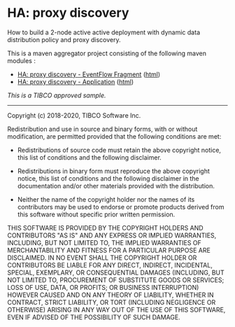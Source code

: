 # HA: proxy discovery

How to build a 2-node active active deployment with dynamic data distribution policy and proxy discovery.

This is a maven aggregator project consisting of the following maven modules :

* [HA: proxy discovery - EventFlow Fragment](pd-2node-ef/src/site/markdown/index.md) ([html](https://tibcosoftware.github.io/tibco-streaming-samples/10.5.0/highavailability/pd-2node/pd-2node-ef/))
* [HA: proxy discovery - Application](pd-2node-app/src/site/markdown/index.md) ([html](https://tibcosoftware.github.io/tibco-streaming-samples/10.5.0/highavailability/pd-2node/pd-2node-app/))

_This is a TIBCO approved sample._

---
Copyright (c) 2018-2020, TIBCO Software Inc.

Redistribution and use in source and binary forms, with or without
modification, are permitted provided that the following conditions are met:

* Redistributions of source code must retain the above copyright notice, this
  list of conditions and the following disclaimer.

* Redistributions in binary form must reproduce the above copyright notice,
  this list of conditions and the following disclaimer in the documentation
  and/or other materials provided with the distribution.

* Neither the name of the copyright holder nor the names of its
  contributors may be used to endorse or promote products derived from
  this software without specific prior written permission.

THIS SOFTWARE IS PROVIDED BY THE COPYRIGHT HOLDERS AND CONTRIBUTORS "AS IS"
AND ANY EXPRESS OR IMPLIED WARRANTIES, INCLUDING, BUT NOT LIMITED TO, THE
IMPLIED WARRANTIES OF MERCHANTABILITY AND FITNESS FOR A PARTICULAR PURPOSE ARE
DISCLAIMED. IN NO EVENT SHALL THE COPYRIGHT HOLDER OR CONTRIBUTORS BE LIABLE
FOR ANY DIRECT, INDIRECT, INCIDENTAL, SPECIAL, EXEMPLARY, OR CONSEQUENTIAL
DAMAGES (INCLUDING, BUT NOT LIMITED TO, PROCUREMENT OF SUBSTITUTE GOODS OR
SERVICES; LOSS OF USE, DATA, OR PROFITS; OR BUSINESS INTERRUPTION) HOWEVER
CAUSED AND ON ANY THEORY OF LIABILITY, WHETHER IN CONTRACT, STRICT LIABILITY,
OR TORT (INCLUDING NEGLIGENCE OR OTHERWISE) ARISING IN ANY WAY OUT OF THE USE
OF THIS SOFTWARE, EVEN IF ADVISED OF THE POSSIBILITY OF SUCH DAMAGE.
